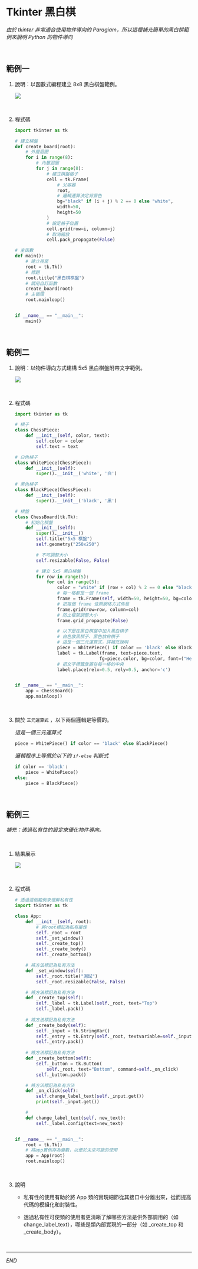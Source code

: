 # Tkinter  黑白棋

_由於 tkinter 非常適合使用物件導向的 Paragiam，所以這裡補充簡單的黑白棋範例來說明 Python 的物件導向_

<br>

## 範例一

1. 說明：以函數式編程建立 8x8 黑白棋盤範例。

   ![](images/img_01.png)

<br>

2. 程式碼

    ```python
    import tkinter as tk

    # 建立棋盤
    def create_board(root):
        # 外層迴圈
        for i in range(8):
            # 內層迴圈
            for j in range(8):
                # 建立棋盤格子
                cell = tk.Frame(
                    # 父容器
                    root, 
                    # 邏輯運算決定背景色
                    bg="black" if (i + j) % 2 == 0 else "white", 
                    width=50, 
                    height=50
                )
                # 設定格子位置
                cell.grid(row=i, column=j)
                # 取消縮放
                cell.pack_propagate(False)

    # 主函數
    def main():
        # 建立視窗
        root = tk.Tk()
        # 標題
        root.title("黑白棋棋盤")
        # 調用自訂函數
        create_board(root)
        # 主循環
        root.mainloop()


    if __name__ == "__main__":
        main()
    ```

<br>

## 範例二

1. 說明：以物件導向方式建構 5x5 黑白棋盤附帶文字範例。

   ![](images/img_02.png)

<br>

2. 程式碼

    ```python
    import tkinter as tk

    # 棋子
    class ChessPiece:
        def __init__(self, color, text):
            self.color = color
            self.text = text

    # 白色棋子
    class WhitePiece(ChessPiece):
        def __init__(self):
            super().__init__('white', '白')

    # 黑色棋子
    class BlackPiece(ChessPiece):
        def __init__(self):
            super().__init__('black', '黑')

    # 棋盤
    class ChessBoard(tk.Tk):
        # 初始化棋盤
        def __init__(self):
            super().__init__()
            self.title("5x5 棋盤")
            self.geometry("250x250")

            # 不可調整大小
            self.resizable(False, False)

            # 建立 5x5 黑白棋盤
            for row in range(5):
                for col in range(5):
                    color = "white" if (row + col) % 2 == 0 else "black"
                    # 每一格都是一個 frame
                    frame = tk.Frame(self, width=50, height=50, bg=color)
                    # 把每個 frame 依照網格方式佈局
                    frame.grid(row=row, column=col)
                    # 防止框架調整大小
                    frame.grid_propagate(False)

                    # 以下是在黑白棋盤中加入黑白棋子
                    # 白色放黑棋子、黑色放白棋子
                    # 這是一個三元運算式，詳補充說明
                    piece = WhitePiece() if color == 'black' else BlackPiece()
                    label = tk.Label(frame, text=piece.text,
                                    fg=piece.color, bg=color, font=("Helvetica", 16))
                    # 把文字標籤放置在每一格的中央
                    label.place(relx=0.5, rely=0.5, anchor='c')


    if __name__ == "__main__":
        app = ChessBoard()
        app.mainloop()
    ```

<br>

3. 關於 `三元運算式` ，以下兩個邏輯是等價的。

    _這是一個三元運算式_
    ```python
    piece = WhitePiece() if color == 'black' else BlackPiece()
    ```
    _邏輯程序上等價於以下的 `if-else` 判斷式_
    ```python
    if color == 'black': 
        piece = WhitePiece() 
    else: 
        piece = BlackPiece()
    ```

<br>

## 範例三

_補充：透過私有性的設定來優化物件導向。_

<br>

1. 結果展示

    ![](images/img_03.png)

<br>

2. 程式碼

    ```python
    # 透過這個範例來理解私有性
    import tkinter as tk

    class App:
        def __init__(self, root):
            # 將root標記為私有屬性
            self._root = root
            self._set_window()
            self._create_top()
            self._create_body()
            self._create_bottom()

        # 將方法標記為私有方法
        def _set_window(self):
            self._root.title("測試")
            self._root.resizable(False, False)

        # 將方法標記為私有方法
        def _create_top(self):
            self._label = tk.Label(self._root, text="Top")
            self._label.pack()
        
        # 將方法標記為私有方法
        def _create_body(self):
            self._input = tk.StringVar()
            self._entry = tk.Entry(self._root, textvariable=self._input)
            self._entry.pack()
        
        # 將方法標記為私有方法
        def _create_bottom(self):  
            self._button = tk.Button(
                self._root, text="Bottom", command=self._on_click)
            self._button.pack()

        # 將方法標記為私有方法
        def _on_click(self):  
            self.change_label_text(self._input.get())
            print(self._input.get())

        #
        def change_label_text(self, new_text):
            self._label.config(text=new_text)


    if __name__ == "__main__":
        root = tk.Tk()
        # 將app實例存為變數，以便於未來可能的使用
        app = App(root)  
        root.mainloop()
    ```
    
<br>

3. 說明

    - 私有性的使用有助於將 App 類的實現細節從其接口中分離出來，從而提高代碼的模組化和封裝性。

    - 透過私有性可使類的使用者更清晰了解哪些方法是供外部調用的（如 change_label_text），哪些是類內部實現的一部分（如 _create_top 和 _create_body）。

<br>

___

_END_

